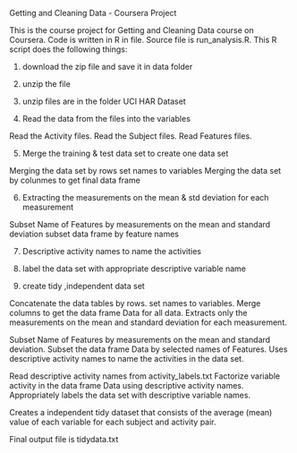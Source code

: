 Getting and Cleaning Data - Coursera Project

This is the course project for Getting and Cleaning Data course on Coursera. Code is written in R in file. Source file is run_analysis.R. This R script does the following things:

1) download the zip file and save it in data folder

2)  unzip the file

3) unzip files are in the folder UCI HAR Dataset

4) Read the data from the files into the variables

Read the Activity files.
Read the Subject files.
Read Features files.

5) Merge the training & test data set to create one data set
 
 Merging the data set by rows
 set names to variables
 Merging the data set by colunmes to get final data frame
 
6) Extracting the measurements on the mean & std deviation for each measurement
 
 Subset Name of Features by measurements on the mean and standard deviation
 subset data frame by feature names

7) Descriptive activity names to name the activities

8) label the data set with appropriate descriptive variable name

9) create tidy ,independent data set

Concatenate the data tables by rows.
set names to variables.
Merge columns to get the data frame Data for all data.
Extracts only the measurements on the mean and standard deviation for each measurement.

Subset Name of Features by measurements on the mean and standard deviation.
Subset the data frame Data by selected names of Features.
Uses descriptive activity names to name the activities in the data set.

Read descriptive activity names from activity_labels.txt
Factorize variable activity in the data frame Data using descriptive activity names.
Appropriately labels the data set with descriptive variable names.

Creates a independent tidy dataset that consists of the average (mean) value of each variable for each subject and activity pair.

Final output file is tidydata.txt